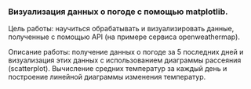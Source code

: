### Визуализация данных о погоде с помощью matplotlib.

Цель работы: научиться обрабатывать и визуализировать данные, 
полученные с помощью API (на примере сервиса openweathermap).

Описание работы: получение данных о погоде за 5 последних дней и 
визуализация этих данных с использованием диаграммы рассеяния (scatterplot). 
Вычисление средних температур за каждый день и построение линейной диаграммы изменения температур.

